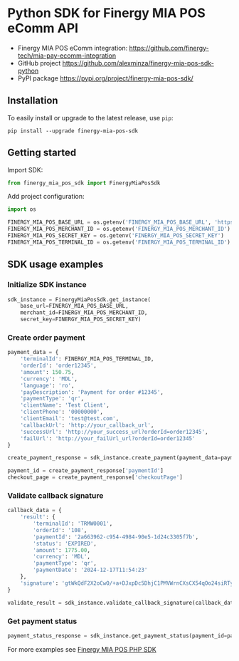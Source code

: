 # Python SDK for Finergy MIA POS eComm API
* Finergy MIA POS eComm integration: https://github.com/finergy-tech/mia-pay-ecomm-integration
* GitHub project https://github.com/alexminza/finergy-mia-pos-sdk-python
* PyPI package https://pypi.org/project/finergy-mia-pos-sdk/

## Installation
To easily install or upgrade to the latest release, use `pip`:
```shell
pip install --upgrade finergy-mia-pos-sdk
```

## Getting started
Import SDK:

```python
from finergy_mia_pos_sdk import FinergyMiaPosSdk
```

Add project configuration:

```python
import os

FINERGY_MIA_POS_BASE_URL = os.getenv('FINERGY_MIA_POS_BASE_URL', 'https://ecomm-test.miapos.md')
FINERGY_MIA_POS_MERCHANT_ID = os.getenv('FINERGY_MIA_POS_MERCHANT_ID')
FINERGY_MIA_POS_SECRET_KEY = os.getenv('FINERGY_MIA_POS_SECRET_KEY')
FINERGY_MIA_POS_TERMINAL_ID = os.getenv('FINERGY_MIA_POS_TERMINAL_ID')
```

## SDK usage examples
### Initialize SDK instance

```python
sdk_instance = FinergyMiaPosSdk.get_instance(
    base_url=FINERGY_MIA_POS_BASE_URL,
    merchant_id=FINERGY_MIA_POS_MERCHANT_ID,
    secret_key=FINERGY_MIA_POS_SECRET_KEY)
```

### Create order payment

```python
payment_data = {
    'terminalId': FINERGY_MIA_POS_TERMINAL_ID,
    'orderId': 'order12345',
    'amount': 150.75,
    'currency': 'MDL',
    'language': 'ro',
    'payDescription': 'Payment for order #12345',
    'paymentType': 'qr',
    'clientName': 'Test Client',
    'clientPhone': '00000000',
    'clientEmail': 'test@test.com',
    'callbackUrl': 'http://your_callback_url',
    'successUrl': 'http://your_success_url?orderId=order12345',
    'failUrl': 'http://your_failUrl_url?orderId=order12345'
}

create_payment_response = sdk_instance.create_payment(payment_data=payment_data)

payment_id = create_payment_response['paymentId']
checkout_page = create_payment_response['checkoutPage']
```

### Validate callback signature

```python
callback_data = {
    'result': {
        'terminalId': 'TRMW0001',
        'orderId': '108',
        'paymentId': '2a663962-c954-4984-90e5-1d24c3305f7b',
        'status': 'EXPIRED',
        'amount': 1775.00,
        'currency': 'MDL',
        'paymentType': 'qr',
        'paymentDate': '2024-12-17T11:54:23'
    },
    'signature': 'gtWkQdF2X2oCwO/+a+DJxpDc5DhjC1PMVWrnCXsCX54qOo24siRTy4PAjHoYet1r0KERVEL65p7UZuHcaK+TOiJptlalMUVZWbGLPf05WpyKPOPSPI1P4ZoADzJpceYsKjjZImB/+ft6OAF+ahxazhHkiT1Ze05vwD2L1D6zRohcxZl9XRJMChZcVD9bdNy23ozwuq6FwlnneJJeCPNvqveg7f5e0CD1NXWdLJ3WryP0ypcGtQGZAY+PrhkdVG5SWhYr0FFniAZIrp9yOFn3vrsUP4rpZmeqIahSV6x12pyyRsm+bs/tjw/kPR34ygG7ksXsrpwhQbltAHWeWwnOmg=='
}

validate_result = sdk_instance.validate_callback_signature(callback_data=callback_data)
```

### Get payment status

```python
payment_status_response = sdk_instance.get_payment_status(payment_id=payment_id)
```

For more examples see [Finergy MIA POS PHP SDK](https://github.com/finergy-tech/mia-pay-ecomm-php-sdk)